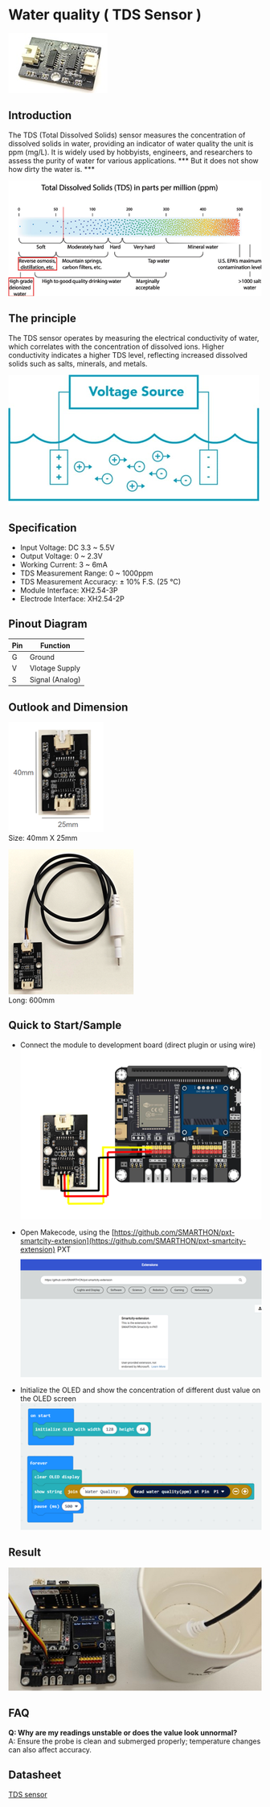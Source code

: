 # Water quality ( TDS Sensor )

![](images/water_quality/water_quality_1.jpg)

## Introduction

The TDS (Total Dissolved Solids) sensor measures the concentration of dissolved solids in water, providing an indicator of water quality the unit is ppm (mg/L). It is widely used by hobbyists, engineers, and researchers to assess the purity of water for various applications. *** But it does not show how dirty the water is. ***

![](images/water_quality/water_quality_2.png)<br>

## The principle

The TDS sensor operates by measuring the electrical conductivity of water, which correlates with the concentration of dissolved ions. Higher conductivity indicates a higher TDS level, reflecting increased dissolved solids such as salts, minerals, and metals.<br>

![](images/water_quality/water_quality_3.png)<br>

## Specification

- Input Voltage: DC 3.3 ~ 5.5V
- Output Voltage: 0 ~ 2.3V
- Working Current: 3 ~ 6mA
- TDS Measurement Range: 0 ~ 1000ppm
- TDS Measurement Accuracy: ± 10% F.S. (25 ℃)
- Module Interface: XH2.54-3P
- Electrode Interface: XH2.54-2P

## Pinout Diagram

| Pin | Function |
| -- | -- |
| G | Ground |
| V | Vlotage Supply |
| S | Signal (Analog) |

## Outlook and Dimension

![](images/water_quality/water_quality_4.png)<br>
Size: 40mm X 25mm<br>

![](images/water_quality/water_quality_5.png)<br>
Long: 600mm<br>

## Quick to Start/Sample

- Connect the module to development board (direct plugin or using wire)
![](images/water_quality/water_quality_6.png)<br>

- Open Makecode, using the [https://github.com/SMARTHON/pxt-smartcity-extension](https://github.com/SMARTHON/pxt-smartcity-extension) PXT
![](images/water_quality/water_quality_7.png)<p>

- Initialize the OLED and show the concentration of different dust value on the OLED screen
![](images/water_quality/water_quality_8.png)<br>

## Result
![](images/water_quality/water_quality_9.jpg)<br>

## FAQ

**Q: Why are my readings unstable or does the value look unnormal?**<br>
A: Ensure the probe is clean and submerged properly; temperature changes can also affect accuracy.

## Datasheet
[TDS sensor](https://www.bestmodulescorp.com/tc/amfile/file/download/file/1732/product/1134/?srsltid=AfmBOorN766C6i9UkKeyPAsylm0YU3SbT_JzhDmmNrRAFrksDbRt0jWI)